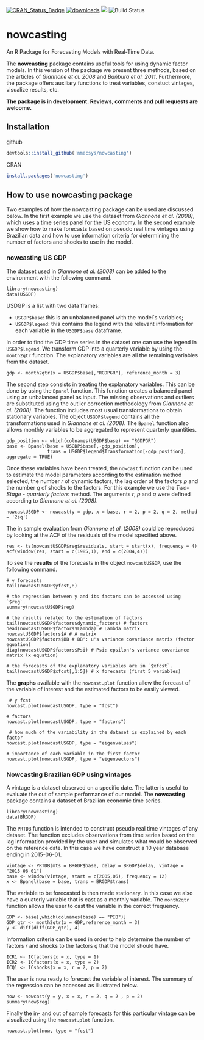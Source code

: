 
[![CRAN_Status_Badge](http://www.r-pkg.org/badges/version/nowcasting)](https://CRAN.R-project.org/package=nowcasting) 
[![downloads](http://cranlogs.r-pkg.org/badges/grand-total/nowcasting)](https://cran.rstudio.com/web/packages/nowcasting/index.html) 
![](http://cranlogs.r-pkg.org/badges/last-week/nowcasting?color=green)
![Build Status](https://ci.appveyor.com/api/projects/status/github/guilbran/nowcast?branch=master&svg=true)

# nowcasting
An R Package for Forecasting Models with Real-Time Data.

The **nowcasting** package contains useful tools for using dynamic factor models. In this version of the package we present three methods, based on the articles of *Giannone et al. 2008* and *Bańbura et al. 2011*. Furthermore, the package offers auxiliary functions to treat variables, constuct vintages, visualize results, etc.


**The package is in development. Reviews, comments and pull requests are welcome.**


## Installation

github
```R
devtools::install_github('nmecsys/nowcasting')
```
CRAN
```R
install.packages('nowcasting')
```

## How to use nowcasting package

Two examples of how the nowcasting package can be used are discussed below. In the first example we use the dataset from *Giannone et al. (2008)*, which uses a time series panel for the US economy. In the second example we show how to make forecasts based on pseudo real time vintages using Brazilian data and how to use information criteria for determining the number of factors and shocks to use in the model.

### nowcasting US GDP

The dataset used in *Giannone et al. (2008)* can be added to the environment with the following command.

```{r warning=FALSE}
library(nowcasting)
data(USGDP)
```

USDGP is a list with two data frames:

* `USGDP$base`: this is an unbalanced panel with the model´s variables;
* `USGDP$legend`: this contains the legend with the relevant information for each variable in the `USGDP$base` dataframe.

In order to find the GDP time series in the dataset one can use the legend in `USGDP$legend`. We transform GDP into a quarterly variable by using the `month2qtr` function. The explanatory variables are all the remaining variables from the dataset.

```{r warning=FALSE}
gdp <- month2qtr(x = USGDP$base[,"RGDPGR"], reference_month = 3)
```

The second step consists in treating the explanatory variables. This can be done by using the `Bpanel` function. This function creates a balanced panel using an unbalanced panel as input. The missing observations and outliers are substituted using the outlier correction methodology from *Giannone et al. (2008)*. The function includes most usual transformations to obtain stationary variables. The object `USGDP$legend` contains all the transformations used in *Giannone et al. (2008)*. The `Bpanel` function also allows monthly variables to be aggregated to represent quarterly quantities.

```{r warning=FALSE}
gdp_position <- which(colnames(USGDP$base) == "RGDPGR")
base <- Bpanel(base = USGDP$base[,-gdp_position], 
               trans = USGDP$legend$Transformation[-gdp_position], aggregate = TRUE)
```
Once these variables have been treated, the `nowcast` function can be used to estimate the model parameters according to the estimation method selected, the number *r* of dynamic factors, the lag order of the factors *p* and the number *q* of shocks to the factors. For this example we use the *Two-Stage - quarterly factors* method. The arguments *r*, *p* and *q* were defined according to *Giannone et al. (2008)*.

```{r warning=FALSE}
nowcastUSGDP <- nowcast(y = gdp, x = base, r = 2, p = 2, q = 2, method = '2sq')
```
The in sample evaluation from *Giannone et al. (2008)* could be reproduced by looking at the ACF of the residuals of the model specified above.

```{r warning=FALSE}
res <- ts(nowcastUSGDP$reg$residuals, start = start(x), frequency = 4)
acf(window(res, start = c(1985,1), end = c(2004,4)))
```
To see the **results** of the forecasts in the object `nowcastUSGDP`, use the following command.

```{r warning=FALSE}
# y forecasts
tail(nowcastUSGDP$yfcst,8)

# the regression between y and its factors can be accessed using `$reg`.
summary(nowcastUSGDP$reg)

# the results related to the estimation of factors 
tail(nowcastUSGDP$factors$dynamic_factors) # factors
head(nowcastUSGDP$factors$Lambda) # Lambda matrix
nowcastUSGDP$factors$A # A matrix
nowcastUSGDP$factors$BB # BB': u's variance covariance matrix (factor equation)
diag(nowcastUSGDP$factors$Psi) # Psi: epsilon's variance covariance matrix (x equation)

# the forecasts of the explanatory variables are in `$xfcst`.
tail(nowcastUSGDP$xfcst[,1:5]) # x forecasts (first 5 variables)
```

The **graphs** available with the `nowcast.plot` function allow the forecast of the variable of interest and the estimated factors to be easily viewed.

```{r warning=FALSE}
 # y fcst
nowcast.plot(nowcastUSGDP, type = "fcst")

# factors
nowcast.plot(nowcastUSGDP, type = "factors") 

 # how much of the variability in the dataset is explained by each factor 
nowcast.plot(nowcastUSGDP, type = "eigenvalues")

# importance of each variable in the first factor
nowcast.plot(nowcastUSGDP, type = "eigenvectors") 
```

### Nowcasting Brazilian GDP using vintages

A vintage is a dataset observed on a specific date. The latter is useful to evaluate the out of sample performance of our model. The **nowcasting** package contains a dataset of Brazilian economic time series.

```{r warning=FALSE}
library(nowcasting)
data(BRGDP)
```

The `PRTDB` function is intended to construct pseudo real time vintages of any dataset. The function excludes observations from time series based on the lag information provided by the user and simulates what would be observed on the reference date. In this case we have construct a 10 year database ending in 2015-06-01.

```{r warning=FALSE}
vintage <- PRTDB(mts = BRGDP$base, delay = BRGDP$delay, vintage = "2015-06-01")
base <- window(vintage, start = c(2005,06), frequency = 12)
x <- Bpanel(base = base, trans = BRGDP$trans)
```

The variable to be forecasted is then made stationary. In this case we also have a quaterly variable that is cast as a monthly variable. The `month2qtr` function allows the user to cast the variable in the correct frequency.

```{r warning=FALSE}
GDP <- base[,which(colnames(base) == "PIB")]
GDP_qtr <- month2qtr(x = GDP,reference_month = 3)
y <- diff(diff(GDP_qtr), 4)
```
Information criteria can be used in order to help determine the number of factors *r* and shocks to the factors *q* that the model should have. 

```{r warning=FALSE}
ICR1 <- ICfactors(x = x, type = 1)
ICR2 <- ICfactors(x = x, type = 2)
ICQ1 <- ICshocks(x = x, r = 2, p = 2)
```
The user is now ready to forecast the variable of interest. The summary of the regression can be accessed as illustrated below.

```{r warning=FALSE}
now <- nowcast(y = y, x = x, r = 2, q = 2 , p = 2)
summary(now$reg)
```
Finally the in- and out of sample forecasts for this particular vintage can be visualized using the `nowcast.plot` function.

```{r warning=FALSE}
nowcast.plot(now, type = "fcst")
```



